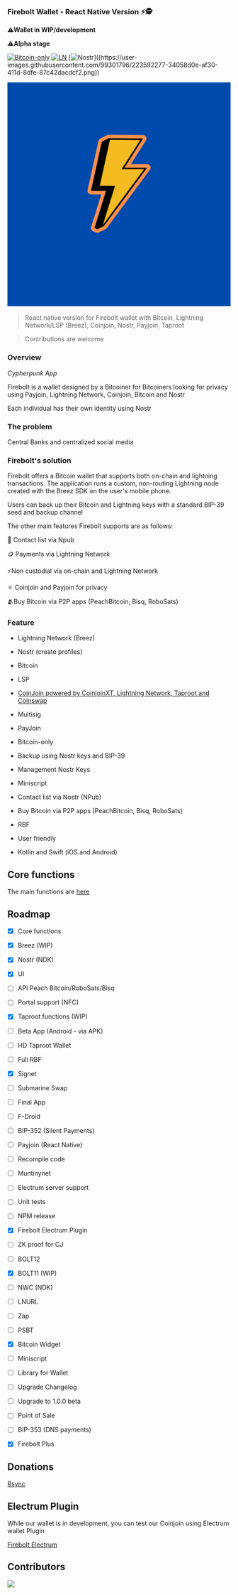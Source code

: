 ### Firebolt Wallet - React Native Version ⚡🕵️

⚠️**Wallet in WIP/development**

⚠️**Alpha stage**

[![Bitcoin-only](https://img.shields.io/badge/bitcoin-only-FF9900?logo=bitcoin)](https://twentyone.world)
[![LN](https://img.shields.io/badge/lightning-792EE5?logo=lightning)](https://mempool.space/lightning)
[![Nostr](https://img.shields.io/badge/nostr-only-FF9900?)]((https://user-images.githubusercontent.com/99301796/223592277-34058d0e-af30-411d-8dfe-87c42dacdcf2.png))

![Banner](https://github.com/AreaLayer/FireBolt/raw/main/src/asset/firebolt_logo_readme.png)

>React native version for Firebolt wallet with Bitcoin, Lightning Network/LSP (Breez), Coinjoin, Nostr, Payjoin, Taproot

>Contributions are welcome

### Overview

*Cypherpunk App*

Firebolt is a wallet designed by a Bitcoiner for Bitcoiners looking for privacy using Payjoin, Lightning Network, Coinjoin, Bitcoin and Nostr

Each individual has their own identity using Nostr

### The problem

Central Banks and centralized social media

### Firebolt's solution

Firebolt offers a Bitcoin wallet that supports both on-chain and lightning transactions. The application runs a custom, non-routing Lightning node created with the Breez SDK on the user's mobile phone. 

Users can back up their Bitcoin and Lightning keys with a standard BIP-39 seed and backup channel 

The other main features Firebolt supports are as follows:

📱 Contact list via Npub

🪙 Payments via Lightning Network

⚡Non custodial via on-chain and Lightning Network

⚛️ Coinjoin and Payjoin for privacy

🫂Buy Bitcoin via P2P apps (PeachBitcoin, Bisq, RoboSats)

### Feature

- Lightning Network (Breez)

- Nostr (create profiles)

- Bitcoin

- LSP

- [CoinJoin powered by CoinjoinXT, Lightning Network, Taproot and Coinswap](https://github.com/AreaLayer/CoinjoinXT)

- Multisig 

- PayJoin

- Bitcoin-only

- Backup using Nostr keys and BIP-39

- Management Nostr Keys

- Miniscript

- Contact list via Nostr (NPub)

- Buy Bitcoin via P2P apps (PeachBitcoin, Bisq, RoboSats)

- RBF

- User friendly

- Kotlin and Swift (iOS and Android)

## Core functions 

The main functions are [here](https://github.com/AreaLayer/FireBolt/tree/main/app)

## Roadmap

-  [x] Core functions
-  [x] Breez (WIP)
-  [x] Nostr (NDK)
-  [x] UI 
-  [ ] API Peach Bitcoin/RoboSats/Bisq
-  [ ] Portal support (NFC)
-  [x] Taproot functions (WIP)
-  [ ] Beta App (Android - via APK)
-  [ ] HD Taproot Wallet
-  [ ] Full RBF
-  [x] Signet
-  [ ] Submarine Swap 
-  [ ] Final App
-  [ ] F-Droid
-  [ ] BIP-352 (Silent Payments)
-  [ ] Payjoin (React Native) 
-  [ ] Recompile code
-  [ ] Muntinynet
-  [ ] Electrum server support
-  [ ] Unit tests
-  [ ] NPM release 
-  [x] Firebolt Electrum Plugin
-  [ ] ZK proof for CJ
-  [ ] BOLT12
-  [x] BOLT11 (WIP)
-  [ ] NWC (NDK)
-  [ ] LNURL
-  [ ] Zap
-  [ ] PSBT 
-  [x] Bitcoin Widget
-  [ ] Miniscript
-  [ ] Library for Wallet
-  [ ] Upgrade Changelog
-  [ ] Upgrade to 1.0.0 beta
-  [ ] Point of Sale
-  [ ] BIP-353 (DNS payments)
-  [x] Firebolt Plus


## Donations

[Rsync](https://tourniquet.app/donate/Rsync)

## Electrum Plugin

While our wallet is in development, you can test our Coinjoin using Electrum wallet Plugin

[Firebolt Electrum](https://github.com/AreaLayer/firebolt-electrum)

## Contributors

<a align="center" href="https://github.com/AreaLayer/firebolt-react-native aphs/contributors">
  <img src="https://contrib.rocks/image?repo=AreaLayer/firebolt-react-native" />
</a>
